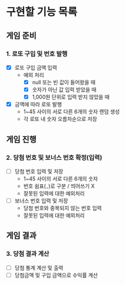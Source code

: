 # 구현할 기능 목록

## 게임 준비

### 1. 로또 구입 및 번호 발행

- [x] 로또 구입 금액 입력
    - 예외 처리
        - [x] null 또는 빈 값이 들어왔을 때
        - [x] 숫자가 아닌 값 입력 받았을 때
        - [x] 1,000원 단위로 입력 받지 않았을 때
- [x] 금액에 따라 로또 발행
    - 1~45 사이의 서로 다른 6개의 숫자 랜덤 생성
    - 각 로또 내 숫자 오름차순으로 저장

## 게임 진행

### 2. 당첨 번호 및 보너스 번호 확정(입력)

- [ ] 당첨 번호 입력 및 저장
    - 1~45 사이의 서로 다른 6개의 숫자
    - 번호 쉼표(`,`)로 구분 / 띄어쓰기 X
    - 잘못된 입력에 대한 예외처리
- [ ] 보너스 번호 입력 및 저장
    - 당첨 번호와 중복되지 않는 번호 입력
    - 잘못된 입력에 대한 예외처리

## 게임 결과

### 3. 당첨 결과 계산

- [ ] 당첨 통계 계산 및 출력
- [ ] 당첨금액 및 구입 금액으로 수익률 계산
